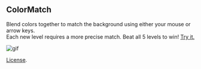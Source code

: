 ColorMatch
----------
Blend colors together to match the background using either your mouse or arrow keys.  <br />
Each new level requires a more precise match. Beat all 5 levels to win! [Try it.](http://codepen.io/amnavor/full/qRrNqZ/) 

![gif](https://cloud.githubusercontent.com/assets/12720744/22272890/f10af286-e251-11e6-9a9b-df5e61dd108c.gif)

[License](http://codepen.io/amnavor/pen/ygVyRK/license).
